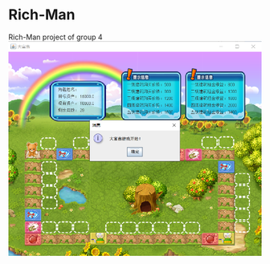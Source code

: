 # Rich-Man
Rich-Man project of group 4
![image](https://github.com/tsq295060/Rich-Man/blob/master/imgs/%E6%B8%B8%E6%88%8F%E7%95%8C%E9%9D%A2.png)
